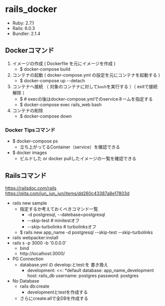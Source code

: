 # rails_docker

- Ruby: 2.7.1
- Rails: 6.0.3
- Bundler: 2.1.4

## Dockerコマンド

1. イメージの作成 ( Dockerfile を元にイメージを作成 )
    - $ docker-compose build
1. コンテナの起動 ( docker-compose.yml の設定を元にコンテナを起動する )
    - $ docker-compose up --detach
1. コンテナへ接続 （ 対象のコンテナに対して`bash`を実行する ）（ exitで接続解除 ）
    - $ # execの後はdocker-compose.ymlでのserviceネームを指定する
    - $ docker-compose exec rails_web bash
1. コンテナの削除
    - $ docker-compose down

### Docker Tipsコマンド

- $ docker-compose ps
  - 立ち上がってるContainer（service）を確認できる
- $ docker images
  - ビルドした or docker pullしたイメージの一覧を確認できる

## Railsコマンド

https://railsdoc.com/rails
https://qiita.com/jun_jun_jun/items/dd260c43387a8e17803d

- rails new sample
  - 指定するか考えておくべきコマンド一覧
    - -d postgresql, --datebase=postgresql
    - --skip-test # minitestオフ
    - --skip-turbolinks #  turbolinksオフ
  - $ rails new app_name -d postgresql --skip-test --skip-turbolinks
- rails webpacker:install
- rails s -p 3000 -b '0.0.0.0'
  - bind
  - http://localhost:3000/
- PG Connection
  - database.yml の develop:とtest:を 書き換え
    - development:
        <<: *default
        database: app_name_development
        host: rails_db
        username: postgres
        password: postgres
- No Database
  - rails db:create
    - developmentとtestを作成する
  - さらにcreate:allで全DBを作成する

